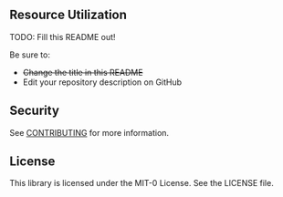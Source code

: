 ## Resource Utilization

TODO: Fill this README out!

Be sure to:

* ~~Change the title in this README~~
* Edit your repository description on GitHub

## Security

See [CONTRIBUTING](CONTRIBUTING.md#security-issue-notifications) for more information.

## License

This library is licensed under the MIT-0 License. See the LICENSE file.

